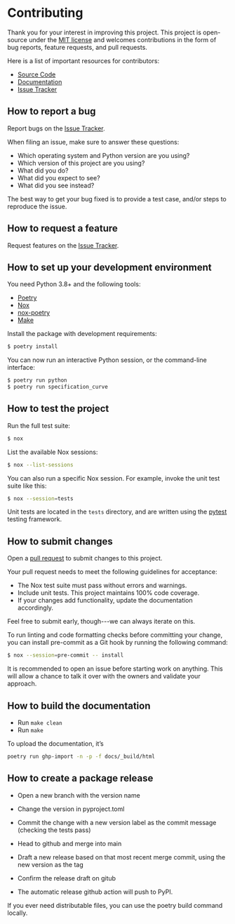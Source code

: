 # Contributing

Thank you for your interest in improving this project. This project is
open-source under the [MIT license](https://opensource.org/licenses/MIT)
and welcomes contributions in the form of bug reports, feature requests,
and pull requests.

Here is a list of important resources for contributors:

- [Source Code](https://github.com/aeturrell/specification_curve)
- [Documentation](https://aeturrell.github.io/specification_curve/)
- [Issue Tracker](https://github.com/aeturrell/specification_curve/issues)

## How to report a bug

Report bugs on the [Issue Tracker](https://github.com/aeturrell/specification_curve/issues).

When filing an issue, make sure to answer these questions:

-   Which operating system and Python version are you using?
-   Which version of this project are you using?
-   What did you do?
-   What did you expect to see?
-   What did you see instead?

The best way to get your bug fixed is to provide a test case, and/or
steps to reproduce the issue.

## How to request a feature

Request features on the [Issue
Tracker](https://github.com/aeturrell/specification_curve/issues).

## How to set up your development environment

You need Python 3.8+ and the following tools:

-   [Poetry](https://python-poetry.org/)
-   [Nox](https://nox.thea.codes/)
-   [nox-poetry](https://nox-poetry.readthedocs.io/)
-   [Make](https://www.gnu.org/software/make/)


Install the package with development requirements:

```bash
$ poetry install
```

You can now run an interactive Python session, or the command-line
interface:

```bash
$ poetry run python
$ poetry run specification_curve
```

## How to test the project

Run the full test suite:

```bash
$ nox
```

List the available Nox sessions:

```bash
$ nox --list-sessions
```

You can also run a specific Nox session. For example, invoke the unit
test suite like this:

```bash
$ nox --session=tests
```

Unit tests are located in the `tests` directory, and are written using
the [pytest](https://pytest.readthedocs.io/) testing framework.

## How to submit changes

Open a [pull request](https://github.com/aeturrell/specification_curve/pulls) to
submit changes to this project.

Your pull request needs to meet the following guidelines for acceptance:

-   The Nox test suite must pass without errors and warnings.
-   Include unit tests. This project maintains 100% code coverage.
-   If your changes add functionality, update the documentation
    accordingly.

Feel free to submit early, though---we can always iterate on this.

To run linting and code formatting checks before committing your change,
you can install pre-commit as a Git hook by running the following
command:

```bash
$ nox --session=pre-commit -- install
```

It is recommended to open an issue before starting work on anything.
This will allow a chance to talk it over with the owners and validate
your approach.

## How to build the documentation

- Run `make clean`
- Run `make`

To upload the documentation, it’s

```bash
poetry run ghp-import -n -p -f docs/_build/html
```

## How to create a package release

- Open a new branch with the version name

- Change the version in pyproject.toml

- Commit the change with a new version label as the commit message (checking the tests pass)

- Head to github and merge into main

- Draft a new release based on that most recent merge commit, using the new version as the tag

- Confirm the release draft on gitub

- The automatic release github action will push to PyPI.

If you ever need distributable files, you can use the poetry build command locally.
